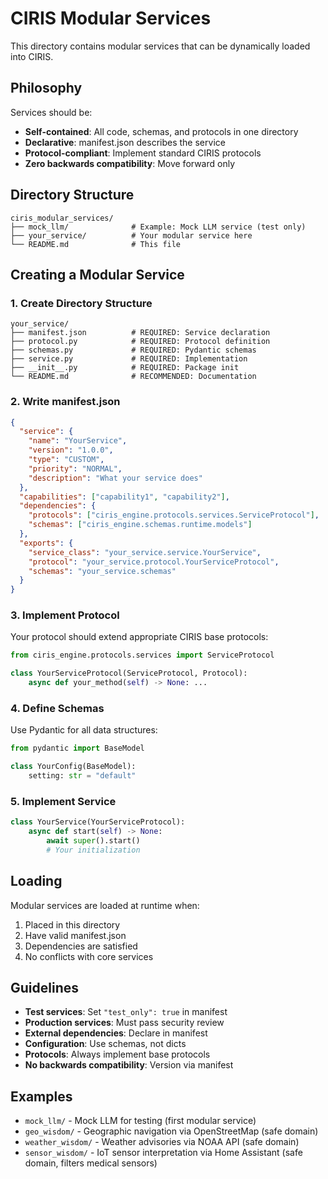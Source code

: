 # CIRIS Modular Services

This directory contains modular services that can be dynamically loaded into CIRIS.

## Philosophy

Services should be:
- **Self-contained**: All code, schemas, and protocols in one directory
- **Declarative**: manifest.json describes the service
- **Protocol-compliant**: Implement standard CIRIS protocols
- **Zero backwards compatibility**: Move forward only

## Directory Structure

```
ciris_modular_services/
├── mock_llm/              # Example: Mock LLM service (test only)
├── your_service/          # Your modular service here
└── README.md              # This file
```

## Creating a Modular Service

### 1. Create Directory Structure

```
your_service/
├── manifest.json          # REQUIRED: Service declaration
├── protocol.py            # REQUIRED: Protocol definition
├── schemas.py             # REQUIRED: Pydantic schemas
├── service.py             # REQUIRED: Implementation
├── __init__.py            # REQUIRED: Package init
└── README.md              # RECOMMENDED: Documentation
```

### 2. Write manifest.json

```json
{
  "service": {
    "name": "YourService",
    "version": "1.0.0",
    "type": "CUSTOM",
    "priority": "NORMAL",
    "description": "What your service does"
  },
  "capabilities": ["capability1", "capability2"],
  "dependencies": {
    "protocols": ["ciris_engine.protocols.services.ServiceProtocol"],
    "schemas": ["ciris_engine.schemas.runtime.models"]
  },
  "exports": {
    "service_class": "your_service.service.YourService",
    "protocol": "your_service.protocol.YourServiceProtocol",
    "schemas": "your_service.schemas"
  }
}
```

### 3. Implement Protocol

Your protocol should extend appropriate CIRIS base protocols:

```python
from ciris_engine.protocols.services import ServiceProtocol

class YourServiceProtocol(ServiceProtocol, Protocol):
    async def your_method(self) -> None: ...
```

### 4. Define Schemas

Use Pydantic for all data structures:

```python
from pydantic import BaseModel

class YourConfig(BaseModel):
    setting: str = "default"
```

### 5. Implement Service

```python
class YourService(YourServiceProtocol):
    async def start(self) -> None:
        await super().start()
        # Your initialization
```

## Loading

Modular services are loaded at runtime when:
1. Placed in this directory
2. Have valid manifest.json
3. Dependencies are satisfied
4. No conflicts with core services

## Guidelines

- **Test services**: Set `"test_only": true` in manifest
- **Production services**: Must pass security review
- **External dependencies**: Declare in manifest
- **Configuration**: Use schemas, not dicts
- **Protocols**: Always implement base protocols
- **No backwards compatibility**: Version via manifest

## Examples

- `mock_llm/` - Mock LLM for testing (first modular service)
- `geo_wisdom/` - Geographic navigation via OpenStreetMap (safe domain)
- `weather_wisdom/` - Weather advisories via NOAA API (safe domain)
- `sensor_wisdom/` - IoT sensor interpretation via Home Assistant (safe domain, filters medical sensors)
